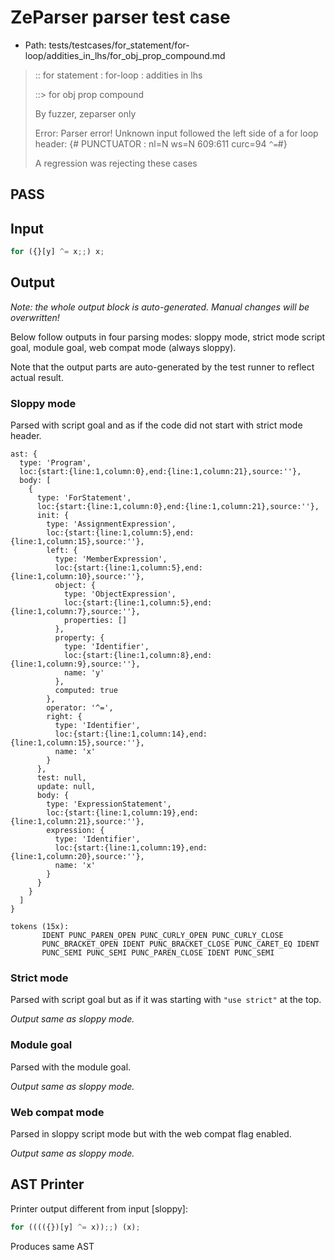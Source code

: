 # ZeParser parser test case

- Path: tests/testcases/for_statement/for-loop/addities_in_lhs/for_obj_prop_compound.md

> :: for statement : for-loop : addities in lhs
>
> ::> for obj prop compound
>
> By fuzzer, zeparser only
>
> Error: Parser error! Unknown input followed the left side of a for loop header: {# PUNCTUATOR : nl=N ws=N 609:611 curc=94 `^=`#}
>
> A regression was rejecting these cases

## PASS

## Input

`````js
for ({}[y] ^= x;;) x;
`````

## Output

_Note: the whole output block is auto-generated. Manual changes will be overwritten!_

Below follow outputs in four parsing modes: sloppy mode, strict mode script goal, module goal, web compat mode (always sloppy).

Note that the output parts are auto-generated by the test runner to reflect actual result.

### Sloppy mode

Parsed with script goal and as if the code did not start with strict mode header.

`````
ast: {
  type: 'Program',
  loc:{start:{line:1,column:0},end:{line:1,column:21},source:''},
  body: [
    {
      type: 'ForStatement',
      loc:{start:{line:1,column:0},end:{line:1,column:21},source:''},
      init: {
        type: 'AssignmentExpression',
        loc:{start:{line:1,column:5},end:{line:1,column:15},source:''},
        left: {
          type: 'MemberExpression',
          loc:{start:{line:1,column:5},end:{line:1,column:10},source:''},
          object: {
            type: 'ObjectExpression',
            loc:{start:{line:1,column:5},end:{line:1,column:7},source:''},
            properties: []
          },
          property: {
            type: 'Identifier',
            loc:{start:{line:1,column:8},end:{line:1,column:9},source:''},
            name: 'y'
          },
          computed: true
        },
        operator: '^=',
        right: {
          type: 'Identifier',
          loc:{start:{line:1,column:14},end:{line:1,column:15},source:''},
          name: 'x'
        }
      },
      test: null,
      update: null,
      body: {
        type: 'ExpressionStatement',
        loc:{start:{line:1,column:19},end:{line:1,column:21},source:''},
        expression: {
          type: 'Identifier',
          loc:{start:{line:1,column:19},end:{line:1,column:20},source:''},
          name: 'x'
        }
      }
    }
  ]
}

tokens (15x):
       IDENT PUNC_PAREN_OPEN PUNC_CURLY_OPEN PUNC_CURLY_CLOSE
       PUNC_BRACKET_OPEN IDENT PUNC_BRACKET_CLOSE PUNC_CARET_EQ IDENT
       PUNC_SEMI PUNC_SEMI PUNC_PAREN_CLOSE IDENT PUNC_SEMI
`````

### Strict mode

Parsed with script goal but as if it was starting with `"use strict"` at the top.

_Output same as sloppy mode._

### Module goal

Parsed with the module goal.

_Output same as sloppy mode._

### Web compat mode

Parsed in sloppy script mode but with the web compat flag enabled.

_Output same as sloppy mode._

## AST Printer

Printer output different from input [sloppy]:

````js
for (((({})[y] ^= x));;) (x);
````

Produces same AST
